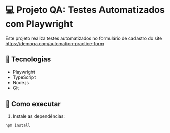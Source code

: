 # 💻 Projeto QA: Testes Automatizados com Playwright

Este projeto realiza testes automatizados no formulário de cadastro do site https://demoqa.com/automation-practice-form

## 🔧 Tecnologias
- Playwright
- TypeScript
- Node.js
- Git

## 🚀 Como executar

1. Instale as dependências:
```bash
npm install

